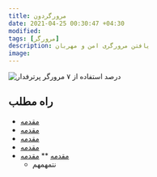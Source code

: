 ```yaml
---
title: مرورگردون
date: 2021-04-25 00:30:47 +04:30
modified:
tags: [مرورگر]
description: یافتن مرورگری امن و مهربان
image:
---
```

![ درصد استفاده از ۷ مرورگر پرترفدار ](https://upload.wikimedia.org/wikipedia/commons/c/c0/Browser_war-11.svg)
## راه مطلب
* [مقدمه]()
* [مقدمه]()
* [مقدمه]()
* [مقدمه]()
* [مقدمه]()
** [مقدمه]()
   - نتمهمهم
